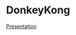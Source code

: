 # DonkeyKong
[Presentation](https://docs.google.com/presentation/d/e/2PACX-1vQpqgAPXosCCkHyLAmHTajOTTocR_6HJHie-nbpQwo39BY0Uwy2IQyPYwCYMS5vG_7hvVgiN9iF8D15/pub?start=true&loop=false&delayms=15000)  
